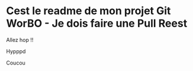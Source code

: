 # Cest le readme de mon projet Git WorBO - Je dois faire une Pull Reest

Allez hop !!

Hypppd

Coucou